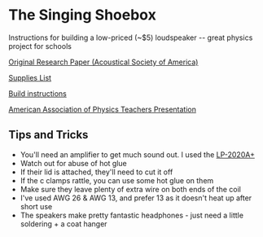 # The Singing Shoebox
Instructions for building a low-priced (~$5) loudspeaker -- great physics project for schools

[Original Research Paper (Acoustical Society of America)](porter_2010.pdf)

[Supplies List](supplies.pdf)

[Build instructions](build_instructions.pdf)

[American Association of Physics Teachers Presentation](presentation.pdf)

## Tips and Tricks

* You'll need an amplifier to get much sound out. I used the [LP-2020A+](http://amzn.com/B0049P6OTI)
* Watch out for abuse of hot glue
* If their lid is attached, they'll need to cut it off
* If the c clamps rattle, you can use some hot glue on them
* Make sure they leave plenty of extra wire on both ends of the coil
* I've used AWG 26 & AWG 13, and prefer 13 as it doesn't heat up after short use
* The speakers make pretty fantastic headphones - just need a little soldering + a coat hanger

